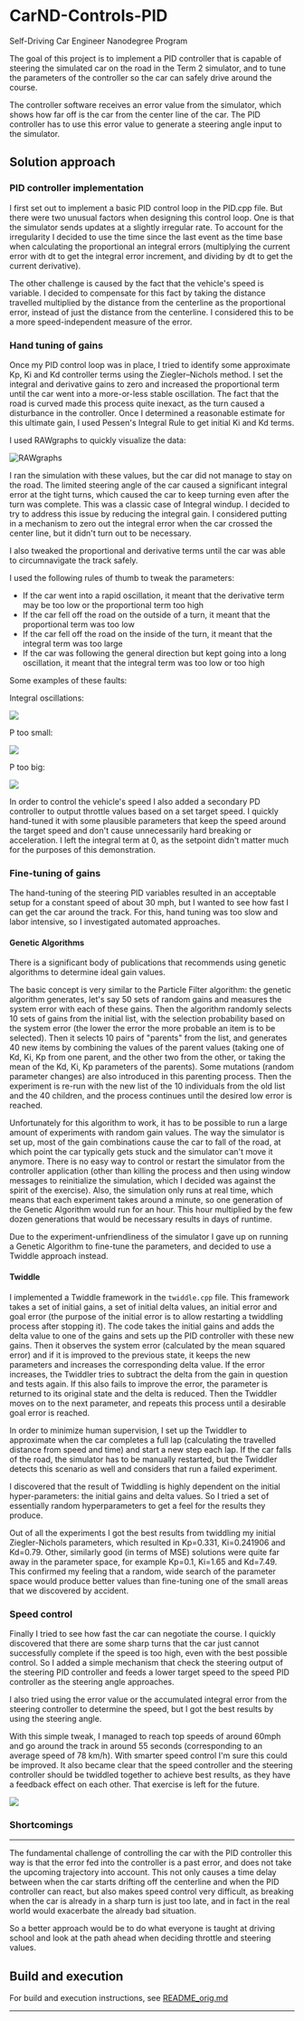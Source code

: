 # CarND-Controls-PID
Self-Driving Car Engineer Nanodegree Program

The goal of this project is to implement a PID controller that is capable of steering the simulated car on the road in the Term 2 simulator, and to tune the parameters of the controller so the car can safely drive around the course. 

The controller software receives an error value from the simulator, which shows how far off is the car from the center line of the car. The PID controller has to use this error value to generate a steering angle input to the simulator.



[//]: # "Image References"

[image1]: ./writeup_images/rawgraphs.png "Analyzing the error data in RAWgraphs"

## Solution approach

### PID controller implementation

I first set out to implement a basic PID control loop in the PID.cpp file. But there were two unusual factors when designing this control loop. One is that the simulator sends updates at a slightly irregular rate. To account for the irregularity I decided to use the time since the last event as the time base when calculating the proportional an integral errors (multiplying the current error with dt to get the integral error increment, and dividing by dt to get the current derivative).

The other challenge is caused by the fact that the vehicle's speed is variable. I decided to compensate for this fact by taking the distance travelled multiplied by the distance from the centerline as the proportional error, instead of just the distance from the centerline. I considered this to be a more speed-independent measure of the error. 

### Hand tuning of gains

Once my PID control loop was in place, I tried to identify some approximate Kp, Ki and Kd controller terms using the Ziegler–Nichols method. I set the integral and derivative gains to zero and increased the proportional term until the car went into a more-or-less stable oscillation. The fact that the road is curved made this process quite inexact, as the turn caused a disturbance in the controller. Once I determined a reasonable estimate for this ultimate gain, I used Pessen's Integral Rule to get initial Ki and Kd terms.

I used RAWgraphs to quickly visualize the data:

![RAWgraphs][image1]

 I ran the simulation with these values, but the car did not manage to stay on the road. The limited steering angle of the car caused a significant integral error at the tight turns, which caused the car to keep turning even after the turn was complete. This was a classic case of Integral windup. I decided to try to address this issue by reducing the integral gain. I considered putting in a mechanism to zero out the integral error when the car crossed the center line, but it didn't turn out to be necessary.

I also tweaked the proportional and derivative terms until the car was able to circumnavigate the track safely.

I used the following rules of thumb to tweak the parameters:

- If the car went into a rapid oscillation, it meant that the derivative term may be too low or the proportional term too high
- If the car fell off the road on the outside of a turn, it meant that the proportional term was too low
- If the car fell off the road on the inside of the turn, it meant that the integral term was too large
- If the car was following the general direction but kept going into a long oscillation, it meant that the integral term was too low or too high

Some examples of these faults:

Integral oscillations:

[![](writeup_images/thumbnail_integral.png)](https://drive.google.com/file/d/13KflVkPoGhLEILyZ_nQklrjZUOMANrEA) 

P too small:

[![](writeup_images/thumbnail_ptoosmall.png)](https://drive.google.com/file/d/1hsc8r5ioeAHZyVJYW-MIYJ5ERMtBC0mj)

P too big:

[![](writeup_images/thumbnail_ptoobig.png)](https://drive.google.com/file/d/1B3PEGk28VTgAz8cCGpeAxrJTpa5jty4Z)

In order to control the vehicle's speed I also added a secondary PD controller to output throttle values based on a set target speed. I quickly hand-tuned it with some plausible parameters that keep the speed around the target speed and don't cause unnecessarily hard breaking or acceleration. I left the integral term at 0, as the setpoint didn't matter much for the purposes of this demonstration.

### Fine-tuning of gains

The hand-tuning of the steering PID variables resulted in an acceptable setup for a constant speed of about 30 mph, but I wanted to see how fast I can get the car around the track. For this, hand tuning was too slow and labor intensive, so I investigated automated approaches. 

#### Genetic Algorithms

There is a significant body of publications that recommends using genetic algorithms to determine ideal gain values.

The basic concept is very similar to the Particle Filter algorithm: the genetic algorithm generates, let's say 50 sets of random gains and measures the system error with each of these gains. Then the algorithm randomly selects 10 sets of gains from the initial list, with the selection probability based on the system error (the lower the error the more probable an item is to be selected).  Then it selects 10 pairs of "parents" from the list, and generates 40 new items by combining the values of the parent values (taking one of Kd, Ki, Kp from one parent, and the other two from the other, or taking the mean of the Kd, Ki, Kp parameters of the parents). Some mutations (random parameter changes) are also introduced in this parenting process. Then the experiment is re-run with the new list of the 10 individuals from the old list and the 40 children, and the process continues until the desired low error is reached.

Unfortunately for this algorithm to work, it has to be possible to run a large amount of experiments with random gain values. The way the simulator is set up, most of the gain combinations cause the car to fall of the road, at which point the car typically gets stuck and the simulator can't move it anymore. There is no easy way to control or restart the simulator from the controller application (other than killing the process and then using window messages to reinitialize the simulation, which I decided was against the spirit of the exercise). Also, the simulation only runs at real time, which means that each experiment takes around a minute, so one generation of the Genetic Algorithm would run for an hour. This hour multiplied by the few dozen generations that would be necessary results in days of runtime.

Due to the experiment-unfriendliness of the simulator I gave up on running a Genetic Algorithm to fine-tune the parameters, and decided to use a Twiddle approach instead.

#### Twiddle

I implemented a Twiddle framework in the `twiddle.cpp` file. This framework takes a set of initial gains, a set of initial delta values, an initial error and goal error (the purpose of the initial error is to allow restarting a twiddling process after stopping it). The code takes the initial gains and adds the delta value to one of the gains and sets up the PID controller with these new gains. Then it observes the system error (calculated by the mean squared error) and if it is improved to the previous state, it keeps the new parameters and increases the corresponding delta value. If the error increases, the Twiddler tries to subtract the delta from the gain in question and tests again. If this also fails to improve the error, the parameter is returned to its original state and the delta is reduced. Then the Twiddler moves on to the next parameter, and repeats this process until a desirable goal error is reached.

In order to minimize human supervision, I set up the Twiddler to approximate when the car completes a full lap (calculating the travelled distance from speed and time) and start a new step each lap. If the car falls of the road, the simulator has to be manually restarted, but the Twiddler detects this scenario as well and considers that run a failed experiment.

I discovered that the result of Twiddling is highly dependent on the initial hyper-parameters: the initial gains and delta values. So I tried a set of essentially random hyperparameters to get a feel for the results they produce. 

Out of all the experiments I got the best results from twiddling my initial Ziegler-Nichols parameters, which resulted in Kp=0.331, Ki=0.241906 and Kd=0.79. Other, similarly good (in terms of MSE) solutions were quite far away in the parameter space, for example Kp=0.1, Ki=1.65 and Kd=7.49. This confirmed my feeling that a random, wide search of the parameter space would produce better values than fine-tuning one of the small areas that we discovered by accident.

### Speed control

Finally I tried to see how fast the car can negotiate the course. I quickly discovered that there are some sharp turns that the car just cannot successfully complete if the speed is too high, even with the best possible control. So I added a simple mechanism that check the steering output of the steering PID controller and feeds a lower target speed to the speed PID controller as the steering angle approaches. 

I also tried using the error value or the accumulated integral error from the steering controller to determine  the speed, but I got the best results by using the steering angle.

With this simple tweak, I managed to reach top speeds of around 60mph and go around the track in around 55 seconds (corresponding to an average speed of 78 km/h). With smarter speed control I'm sure this could be improved. It also became clear that the speed controller and the steering controller should be twiddled together to achieve best results, as they have a feedback effect on each other. That exercise is left for the future.

[![](writeup_images/thumbnail_fastrun.png)](https://drive.google.com/file/d/1g4rjPoaA6g9pq96ljQgh9AgkKneILYBs/view?usp=sharing)

### Shortcomings

-----

The fundamental challenge of controlling the car with the PID controller this way is that the error fed into the controller is a past error, and does not take the upcoming trajectory into account. This not only causes a time delay between when the car starts drifting off the centerline and when the PID controller can react, but also makes speed control very difficult, as breaking when the car is already in a sharp turn is just too late, and in fact in the real world would exacerbate the already bad situation.

So a better approach would be to do what everyone is taught at driving school and look at the path ahead when deciding throttle and steering values.

## Build and execution

For build and execution instructions, see [README_orig.md](README_orig.md)

---

